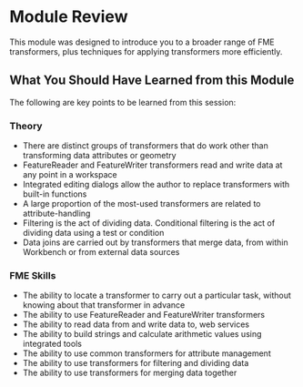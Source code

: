 # Module Review #

This module was designed to introduce you to a broader range of FME transformers, plus techniques for applying transformers more efficiently.


## What You Should Have Learned from this Module ##

The following are key points to be learned from this session:


### Theory ###
- There are distinct groups of transformers that do work other than transforming data attributes or geometry
- FeatureReader and FeatureWriter transformers read and write data at any point in a workspace
- Integrated editing dialogs allow the author to replace transformers with built-in functions
- A large proportion of the most-used transformers are related to attribute-handling
- Filtering is the act of dividing data. Conditional filtering is the act of dividing data using a test or condition
- Data joins are carried out by transformers that merge data, from within Workbench or from external data sources



### FME Skills ###
- The ability to locate a transformer to carry out a particular task, without knowing about that transformer in advance
- The ability to use FeatureReader and FeatureWriter transformers
- The ability to read data from and write data to, web services
- The ability to build strings and calculate arithmetic values using integrated tools
- The ability to use common transformers for attribute management
- The ability to use transformers for filtering and dividing data
- The ability to use transformers for merging data together
